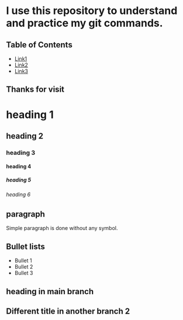# I use this repository to understand and practice my git commands.

## Table of Contents
* [Link1](#thanks-for-visit)
* [Link2](#paragraph)
* [Link3](#Bullet-lists) 

## Thanks for visit

# heading 1
## heading 2
### heading 3
#### heading 4
##### heading 5
###### heading 6

## paragraph
Simple paragraph is done without any symbol.

## Bullet lists 
* Bullet 1
* Bullet 2
* Bullet 3

## heading in main branch
## Different title in   another branch 2

